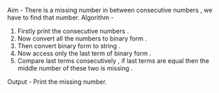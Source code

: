 Aim - There is a missing number in between consecutive numbers , we have to find that number.
Algorithm -
1) Firstly print the consecutive numbers .
2) Now convert all the numbers to binary form .
3) Then convert binary form to string .
4) Now access only the last term of binary form .
5) Compare last terms consecutively , if last terms are equal then the middle number of these two is missing .

Output - Print the missing number.
